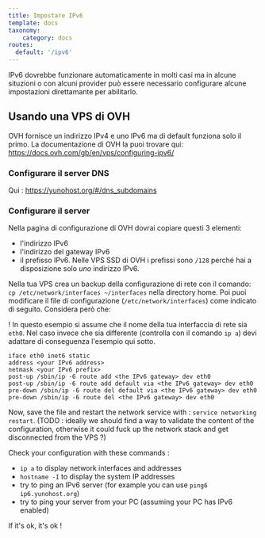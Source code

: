 ```yaml
---
title: Impostare IPv6
template: docs
taxonomy:
    category: docs
routes:
  default: '/ipv6'
---
```


IPv6 dovrebbe funzionare automaticamente in molti casi ma in alcune situzioni o con alcuni provider può essere necessario configurare alcune impostazioni direttamante per abilitarlo.

## Usando una VPS di OVH

OVH fornisce un indirizzo IPv4 e uno IPv6 ma di default funziona solo il primo.
La documentazione di OVH la puoi trovare qui: <https://docs.ovh.com/gb/en/vps/configuring-ipv6/>

### Configurare il server DNS

Qui : <https://yunohost.org/#/dns_subdomains>

### Configurare il server

Nella pagina di configurazione di OVH dovrai copiare questi 3 elementi:

- l'indirizzo IPv6
- l'indirizzo del gateway IPv6
- il prefisso IPv6. Nelle VPS SSD di OVH i prefissi sono `/128` perché hai a disposizione solo *uno* indirizzo IPv6.

Nella tua VPS crea un backup  della configurazione di rete con il comando: `cp /etc/network/interfaces ~/interfaces` nella directory home.
Poi puoi modificare il file di configurazione (`/etc/network/interfaces`) come indicato di seguito. Considera però che:

! In questo esempio si assume che il nome della tua interfaccia di rete sia `eth0`. Nel caso invece che sia differente (controlla con il comando `ip a`) devi adattare di conseguenza l'esempio qui sotto.

```plaintext
iface eth0 inet6 static
address <your IPv6 address>
netmask <your IPv6 prefix>
post-up /sbin/ip -6 route add <the IPv6 gateway> dev eth0
post-up /sbin/ip -6 route add default via <the IPv6 gateway> dev eth0
pre-down /sbin/ip -6 route del default via <the IPv6 gateway> dev eth0
pre-down /sbin/ip -6 route del <the IPv6 gateway> dev eth0
```

Now, save the file and restart the network service with : `service networking restart`. (TODO : ideally we should find a way to validate the content of the configuration, otherwise it could fuck up the network stack and get disconnected from the VPS ?)

Check your configuration with these commands :

- `ip a` to display network interfaces and addresses
- `hostname -I` to display the system IP addresses
- try to ping an IPv6 server (for example you can use `ping6 ip6.yunohost.org`)
- try to ping your server from your PC (assuming your PC has IPv6 enabled)

If it's ok, it's ok !

